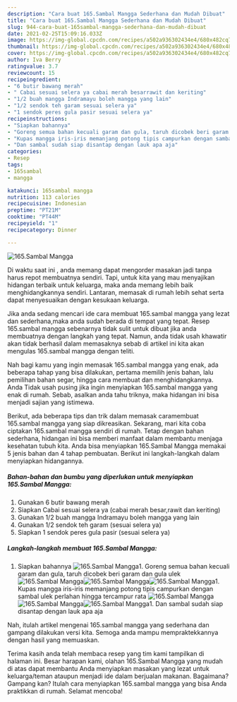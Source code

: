 ```yaml
---
description: "Cara buat 165.Sambal Mangga Sederhana dan Mudah Dibuat"
title: "Cara buat 165.Sambal Mangga Sederhana dan Mudah Dibuat"
slug: 944-cara-buat-165sambal-mangga-sederhana-dan-mudah-dibuat
date: 2021-02-25T15:09:16.033Z
image: https://img-global.cpcdn.com/recipes/a502a936302434e4/680x482cq70/165sambal-mangga-foto-resep-utama.jpg
thumbnail: https://img-global.cpcdn.com/recipes/a502a936302434e4/680x482cq70/165sambal-mangga-foto-resep-utama.jpg
cover: https://img-global.cpcdn.com/recipes/a502a936302434e4/680x482cq70/165sambal-mangga-foto-resep-utama.jpg
author: Iva Berry
ratingvalue: 3.7
reviewcount: 15
recipeingredient:
- "6 butir bawang merah"
- " Cabai sesuai selera ya cabai merah besarrawit dan keriting"
- "1/2 buah mangga Indramayu boleh mangga yang lain"
- "1/2 sendok teh garam sesuai selera ya"
- "1 sendok peres gula pasir sesuai selera ya"
recipeinstructions:
- "Siapkan bahannya"
- "Goreng semua bahan kecuali garam dan gula, taruh dicobek beri garam dan gula ulek"
- "Kupas mangga iris-iris memanjang potong tipis campurkan dengan sambal ulek perlahan hingga tercampur rata"
- "Dan sambal sudah siap disantap dengan lauk apa aja"
categories:
- Resep
tags:
- 165sambal
- mangga

katakunci: 165sambal mangga 
nutrition: 113 calories
recipecuisine: Indonesian
preptime: "PT21M"
cooktime: "PT44M"
recipeyield: "1"
recipecategory: Dinner

---
```



![165.Sambal Mangga](https://img-global.cpcdn.com/recipes/a502a936302434e4/680x482cq70/165sambal-mangga-foto-resep-utama.jpg)

Di waktu  saat ini , anda memang dapat mengorder masakan jadi tanpa harus repot membuatnya sendiri. Tapi, untuk kita yang mau menyajikan hidangan terbaik untuk keluarga, maka anda memang lebih baik menghidangkannya sendiri. Lantaran, memasak di rumah lebih sehat serta dapat menyesuaikan dengan kesukaan keluarga.

Jika anda sedang mencari ide cara membuat 165.sambal mangga yang lezat dan sederhana,maka anda sudah berada di tempat yang tepat. Resep 165.sambal mangga  sebenarnya tidak sulit untuk dibuat jika anda membuatnya dengan langkah yang tepat. Namun, anda tidak usah khawatir akan tidak berhasil dalam memasaknya 
sebab di artikel ini kita akan mengulas 165.sambal mangga dengan teliti.  



Nah bagi kamu yang ingin memasak 165.sambal mangga yang enak, ada beberapa tahap yang bisa dilakukan, pertama memilih jenis bahan, lalu pemilihan bahan segar, hingga cara membuat dan menghidangkannya. Anda Tidak usah pusing jika ingin menyiapkan 165.sambal mangga yang enak di rumah. Sebab, asalkan anda  tahu triknya, maka hidangan ini bisa menjadi sajian yang istimewa.

Berikut, ada beberapa tips dan trik dalam memasak caramembuat 165.sambal mangga yang siap dikreasikan. Sekarang, mari kita coba ciptakan 165.sambal mangga sendiri di rumah. Tetap dengan bahan sederhana, hidangan ini bisa memberi manfaat dalam membantu menjaga kesehatan tubuh kita. Anda bisa menyiapkan 165.Sambal Mangga memakai 5 jenis bahan dan 4 tahap pembuatan. Berikut ini langkah-langkah dalam menyiapkan hidangannya.

<!--inarticleads1-->

##### Bahan-bahan dan bumbu yang diperlukan untuk menyiapkan 165.Sambal Mangga:

1. Gunakan 6 butir bawang merah
1. Siapkan  Cabai sesuai selera ya (cabai merah besar,rawit dan keriting)
1. Gunakan 1/2 buah mangga Indramayu boleh mangga yang lain
1. Gunakan 1/2 sendok teh garam (sesuai selera ya)
1. Siapkan 1 sendok peres gula pasir (sesuai selera ya)




<!--inarticleads2-->

##### Langkah-langkah membuat 165.Sambal Mangga:

1. Siapkan bahannya
<img src="https://img-global.cpcdn.com/steps/4def88438669300c/160x128cq70/165sambal-mangga-langkah-memasak-1-foto.jpg" alt="165.Sambal Mangga">1. Goreng semua bahan kecuali garam dan gula, taruh dicobek beri garam dan gula ulek
<img src="https://img-global.cpcdn.com/steps/dfff7ab297229867/160x128cq70/165sambal-mangga-langkah-memasak-2-foto.jpg" alt="165.Sambal Mangga"><img src="https://img-global.cpcdn.com/steps/fdc82da452171a3c/160x128cq70/165sambal-mangga-langkah-memasak-2-foto.jpg" alt="165.Sambal Mangga"><img src="https://img-global.cpcdn.com/steps/d24430a05896d976/160x128cq70/165sambal-mangga-langkah-memasak-2-foto.jpg" alt="165.Sambal Mangga">1. Kupas mangga iris-iris memanjang potong tipis campurkan dengan sambal ulek perlahan hingga tercampur rata
<img src="https://img-global.cpcdn.com/steps/890d292a23c4e86c/160x128cq70/165sambal-mangga-langkah-memasak-3-foto.jpg" alt="165.Sambal Mangga"><img src="https://img-global.cpcdn.com/steps/6a5941b049b47fbd/160x128cq70/165sambal-mangga-langkah-memasak-3-foto.jpg" alt="165.Sambal Mangga"><img src="https://img-global.cpcdn.com/steps/6a0e7de13c630c0d/160x128cq70/165sambal-mangga-langkah-memasak-3-foto.jpg" alt="165.Sambal Mangga">1. Dan sambal sudah siap disantap dengan lauk apa aja




Nah, itulah artikel mengenai  165.sambal mangga  yang sederhana dan gampang dilakukan versi kita. Semoga anda mampu mempraktekkannya dengan hasil yang memuaskan. 

Terima kasih anda telah membaca resep yang tim kami tampilkan di halaman ini. Besar harapan kami, olahan  165.Sambal Mangga yang mudah di atas dapat membantu Anda menyiapkan masakan yang lezat untuk keluarga/teman ataupun menjadi ide dalam berjualan makanan. Bagaimana? Gampang kan? Itulah cara menyiapkan 165.sambal mangga yang bisa Anda praktikkan di rumah. Selamat mencoba!

